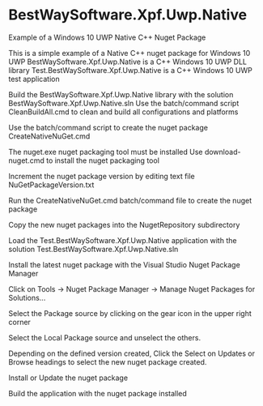 # BestWaySoftware.Xpf.Uwp.Native
Example of a Windows 10 UWP Native C++ Nuget Package

This is a simple example of a Native C++ nuget package for Windows 10 UWP
BestWaySoftware.Xpf.Uwp.Native is a C++ Windows 10 UWP DLL library
Test.BestWaySoftware.Xpf.Uwp.Native is a C++ Windows 10 UWP test application

Build the BestWaySoftware.Xpf.Uwp.Native library with the solution BestWaySoftware.Xpf.Uwp.Native.sln
Use the batch/command script CleanBuildAll.cmd to clean and build all configurations and platforms

Use the batch/command script to create the nuget package
CreateNativeNuGet.cmd

The nuget.exe nuget packaging tool must be installed
Use download-nuget.cmd to install the nuget packaging tool

Increment the nuget package version by editing text file NuGetPackageVersion.txt

Run the CreateNativeNuGet.cmd batch/command file to create the nuget package

Copy the new nuget packages into the NugetRepository subdirectory

Load the Test.BestWaySoftware.Xpf.Uwp.Native application with the solution Test.BestWaySoftware.Xpf.Uwp.Native.sln

Install the latest nuget package with the Visual Studio Nuget Package Manager

Click on Tools -> Nuget Package Manager -> Manage Nuget Packages for Solutions...

Select the Package source by clicking on the gear icon in the upper right corner

Select the Local Package source and unselect the others.

Depending on the defined version created, Click the Select on Updates or Browse headings to select the new nuget package created.

Install or Update the nuget package

Build the application with the nuget package installed
